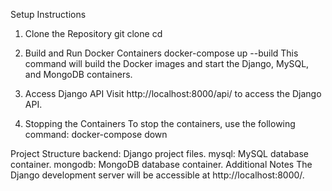 Setup Instructions
1. Clone the Repository
git clone <repository-url>
cd <repository-folder>

2. Build and Run Docker Containers
docker-compose up --build
This command will build the Docker images and start the Django, MySQL, and MongoDB containers.

3. Access Django API
Visit http://localhost:8000/api/ to access the Django API.

4. Stopping the Containers
To stop the containers, use the following command:
docker-compose down

Project Structure
backend: Django project files.
mysql: MySQL database container.
mongodb: MongoDB database container.
Additional Notes
The Django development server will be accessible at http://localhost:8000/.
